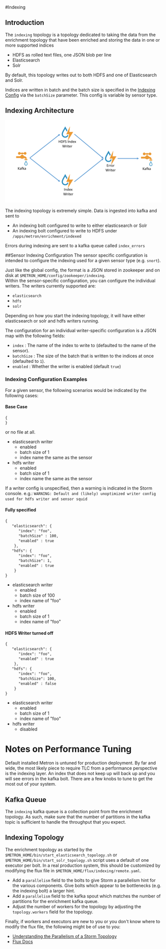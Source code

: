 #Indexing

## Introduction

The `indexing` topology is a topology dedicated to taking the data
from the enrichment topology that have been enriched and storing the data in one or more supported indices
* HDFS as rolled text files, one JSON blob per line
* Elasticsearch
* Solr

By default, this topology writes out to both HDFS and one of
Elasticsearch and Solr.

Indices are written in batch and the batch size is specified in the
[Indexing Config](../metron-enrichment) via the `batchSize` parameter.
This config is variable by sensor type.

## Indexing Architecture

![Architecture](indexing_arch.png)

The indexing topology is extremely simple.  Data is ingested into kafka
and sent to 
* An indexing bolt configured to write to either elasticsearch or Solr
* An indexing bolt configured to write to HDFS under `/apps/metron/enrichment/indexed`

Errors during indexing are sent to a kafka queue called `index_errors`

##Sensor Indexing Configuration
The sensor specific configuration is intended to configure the
indexing used for a given sensor type (e.g. `snort`).  

Just like the global config, the format is a JSON stored in zookeeper
and on disk at `$METRON_HOME/config/zookeeper/indexing`.  
Within the sensor-specific configuration, you can configure the individual writers.  The writers currently supported are:
* `elasticsearch`
* `hdfs`
* `solr`

Depending on how you start the indexing topology, it will have either
elasticsearch or solr and hdfs writers running.

The configuration for an individual writer-specific configuration is a JSON map with the following fields:
* `index` : The name of the index to write to (defaulted to the name of the sensor).
* `batchSize` : The size of the batch that is written to the indices at once (defaulted to `1`).
* `enabled` : Whether the writer is enabled (default `true`)

### Indexing Configuration Examples
For a given  sensor, the following scenarios would be indicated by
the following cases:
#### Base Case
```
{
}
```
or no file at all.

* elasticsearch writer
  * enabled
  * batch size of 1
  * index name the same as the sensor
* hdfs writer
  * enabled
  * batch size of 1
  * index name the same as the sensor

If a writer config is unspecified, then a warning is indicated in the
Storm console.  e.g.:
`WARNING: Default and (likely) unoptimized writer config used for hdfs writer and sensor squid`

#### Fully specified
```
{
   "elasticsearch": {
      "index": "foo",
      "batchSize" : 100,
      "enabled" : true 
    },
   "hdfs": {
      "index": "foo",
      "batchSize": 1,
      "enabled" : true
    }
}
```
* elasticsearch writer
  * enabled
  * batch size of 100
  * index name of "foo"
* hdfs writer
  * enabled
  * batch size of 1
  * index name of "foo"

#### HDFS Writer turned off
```
{
   "elasticsearch": {
      "index": "foo",
      "enabled" : true 
    },
   "hdfs": {
      "index": "foo",
      "batchSize": 100,
      "enabled" : false
    }
}
```
* elasticsearch writer
  * enabled
  * batch size of 1
  * index name of "foo"
* hdfs writer
  * disabled

# Notes on Performance Tuning

Default installed Metron is untuned for production deployment.  By far
and wide, the most likely piece to require TLC from a performance
perspective is the indexing layer.  An index that does not keep up will
back up and you will see errors in the kafka bolt.  There
are a few knobs to tune to get the most out of your system.

## Kafka Queue
The `indexing` kafka queue is a collection point from the enrichment
topology.  As such, make sure that the number of partitions in
the kafka topic is sufficient to handle the throughput that you expect.

## Indexing Topology
The enrichment topology as started by the `$METRON_HOME/bin/start_elasticsearch_topology.sh` 
or `$METRON_HOME/bin/start_solr_topology.sh`
script uses a default of one executor per bolt.  In a real production system, this should 
be customized by modifying the flux file in
`$METRON_HOME/flux/indexing/remote.yaml`. 
* Add a `parallelism` field to the bolts to give Storm a parallelism
  hint for the various components.  Give bolts which appear to be bottlenecks (e.g. the indexing bolt) a larger hint.
* Add a `parallelism` field to the kafka spout which matches the number of partitions for the enrichment kafka queue.
* Adjust the number of workers for the topology by adjusting the 
  `topology.workers` field for the topology. 

Finally, if workers and executors are new to you or you don't know where
to modify the flux file, the following might be of use to you:
* [Understanding the Parallelism of a Storm Topology](http://www.michael-noll.com/blog/2012/10/16/understanding-the-parallelism-of-a-storm-topology/)
* [Flux Docs](http://storm.apache.org/releases/current/flux.html)
